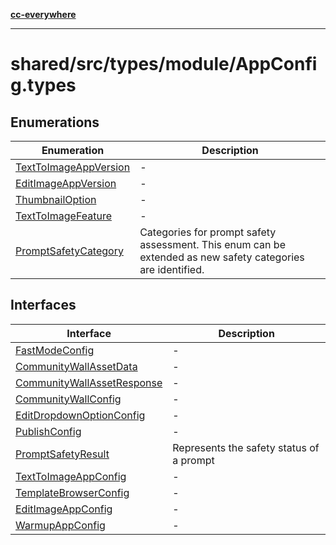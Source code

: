 [**cc-everywhere**](../../../../../index.md)

***

# shared/src/types/module/AppConfig.types

## Enumerations

| Enumeration | Description |
| ------ | ------ |
| [TextToImageAppVersion](../app-config-types/enumerations/text-to-image-app-version.md) | - |
| [EditImageAppVersion](../app-config-types/enumerations/edit-image-app-version.md) | - |
| [ThumbnailOption](../app-config-types/enumerations/thumbnail-option.md) | - |
| [TextToImageFeature](../app-config-types/enumerations/text-to-image-feature.md) | - |
| [PromptSafetyCategory](../app-config-types/enumerations/prompt-safety-category.md) | Categories for prompt safety assessment. This enum can be extended as new safety categories are identified. |

## Interfaces

| Interface | Description |
| ------ | ------ |
| [FastModeConfig](../app-config-types/interfaces/fast-mode-config.md) | - |
| [CommunityWallAssetData](../app-config-types/interfaces/community-wall-asset-data.md) | - |
| [CommunityWallAssetResponse](../app-config-types/interfaces/community-wall-asset-response.md) | - |
| [CommunityWallConfig](../app-config-types/interfaces/community-wall-config.md) | - |
| [EditDropdownOptionConfig](../app-config-types/interfaces/edit-dropdown-option-config.md) | - |
| [PublishConfig](../app-config-types/interfaces/publish-config.md) | - |
| [PromptSafetyResult](../app-config-types/interfaces/prompt-safety-result.md) | Represents the safety status of a prompt |
| [TextToImageAppConfig](../app-config-types/interfaces/text-to-image-app-config.md) | - |
| [TemplateBrowserConfig](../app-config-types/interfaces/template-browser-config.md) | - |
| [EditImageAppConfig](../app-config-types/interfaces/edit-image-app-config.md) | - |
| [WarmupAppConfig](../app-config-types/interfaces/warmup-app-config.md) | - |
